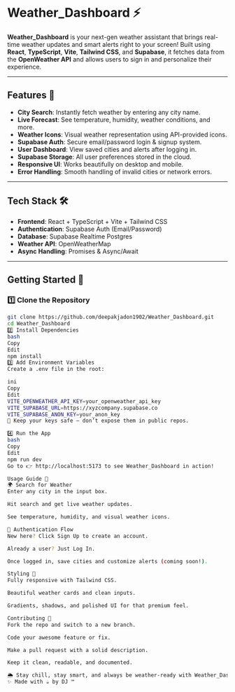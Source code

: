 # Weather_Dashboard ⚡

**Weather_Dashboard** is your next-gen weather assistant that brings real-time weather updates and smart alerts right to your screen! Built using **React**, **TypeScript**, **Vite**, **Tailwind CSS**, and **Supabase**, it fetches data from the **OpenWeather API** and allows users to sign in and personalize their experience.

---

## Features 🚀

- **City Search**: Instantly fetch weather by entering any city name.
- **Live Forecast**: See temperature, humidity, weather conditions, and more.
- **Weather Icons**: Visual weather representation using API-provided icons.
- **Supabase Auth**: Secure email/password login & signup system.
- **User Dashboard**: View saved cities and alerts after logging in.
- **Supabase Storage**: All user preferences stored in the cloud.
- **Responsive UI**: Works beautifully on desktop and mobile.
- **Error Handling**: Smooth handling of invalid cities or network errors.

---

## Tech Stack 🛠️

- **Frontend**: React + TypeScript + Vite + Tailwind CSS  
- **Authentication**: Supabase Auth (Email/Password)  
- **Database**: Supabase Realtime Postgres  
- **Weather API**: OpenWeatherMap  
- **Async Handling**: Promises & Async/Await  

---

## Getting Started 🏁

### 1️⃣ Clone the Repository
```bash
git clone https://github.com/deepakjadon1902/Weather_Dashboard.git
cd Weather_Dashboard
2️⃣ Install Dependencies
bash
Copy
Edit
npm install
3️⃣ Add Environment Variables
Create a .env file in the root:

ini
Copy
Edit
VITE_OPENWEATHER_API_KEY=your_openweather_api_key
VITE_SUPABASE_URL=https://xyzcompany.supabase.co
VITE_SUPABASE_ANON_KEY=your_anon_key
🔐 Keep your keys safe — don’t expose them in public repos.

4️⃣ Run the App
bash
Copy
Edit
npm run dev
Go to 👉 http://localhost:5173 to see Weather_Dashboard in action!

Usage Guide 📖
🌍 Search for Weather
Enter any city in the input box.

Hit search and get live weather updates.

See temperature, humidity, and visual weather icons.

🔐 Authentication Flow
New here? Click Sign Up to create an account.

Already a user? Just Log In.

Once logged in, save cities and customize alerts (coming soon!).

Styling 🎨
Fully responsive with Tailwind CSS.

Beautiful weather cards and clean inputs.

Gradients, shadows, and polished UI for that premium feel.

Contributing 🤝
Fork the repo and switch to a new branch.

Code your awesome feature or fix.

Make a pull request with a solid description.

Keep it clean, readable, and documented.

🌦️ Stay chill, stay smart, and always be weather-ready with Weather_Dashboard
✨ Made with ☕ by DJ ™
